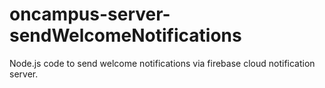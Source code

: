 # oncampus-server-sendWelcomeNotifications
Node.js code to send welcome notifications via firebase cloud notification server.
